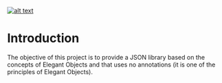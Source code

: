 [![alt text][elegant_objects_badge]][elegant_objects]

# Introduction

The objective of this project is to provide a JSON library based on the concepts of Elegant Objects and that uses no annotations (it is one
of the principles of Elegant Objects).

[elegant_objects_badge]: https://www.elegantobjects.org/badge.svg "Elegant Objects principles respected here"

[elegant_objects]: https://www.elegantobjects.org/
